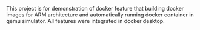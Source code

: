 This project is for demonstration of docker feature that building docker images for ARM architecture and automatically running docker container in qemu simulator. All features were integrated in docker desktop.